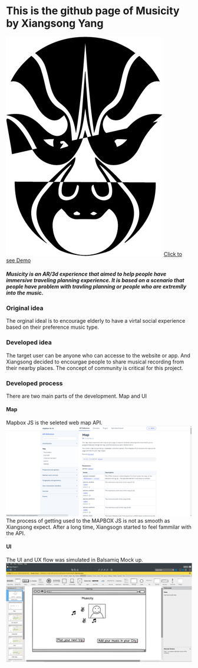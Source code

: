 # This is the github page of Musicity by Xiangsong Yang
![alt text](https://raw.githubusercontent.com/xiangsong-yang/Musicity/master/musicity.png)
<a href="http://lovemusicity.com/map.html" target="_blank">Click to see Demo</a>
##### Musicity is an AR/3d experience that aimed to help people have immersive traveling planning experience. It is based on a scenario that people have problem with travling planning or people who are extremlly into the music.

### Original idea
The orginal ideal is to encourage elderly to have a virtal social experience based on their preference music type.  

### Developed idea
The target user can be anyone who can accesse to the website or app. And Xiangsong decided to encourgae people to share musical recording from their nearby places. The concept of community is critical for this project.

### Developed process
There are two main parts of the development. Map and UI

#### Map
Mapbox JS is the seleted web map API.
![alt text](https://raw.githubusercontent.com/xiangsong-yang/Musicity/master/html/mapbox.png)
The process of getting used to the MAPBOX JS is not as smooth as Xiangsong expect.
After a long time, Xiangsogn started to feel fammilar with the API.

#### UI
The UI and UX flow was simulated in Balsamiq Mock up.
![alt text](https://raw.githubusercontent.com/xiangsong-yang/Musicity/master/html/balsmic.png)

